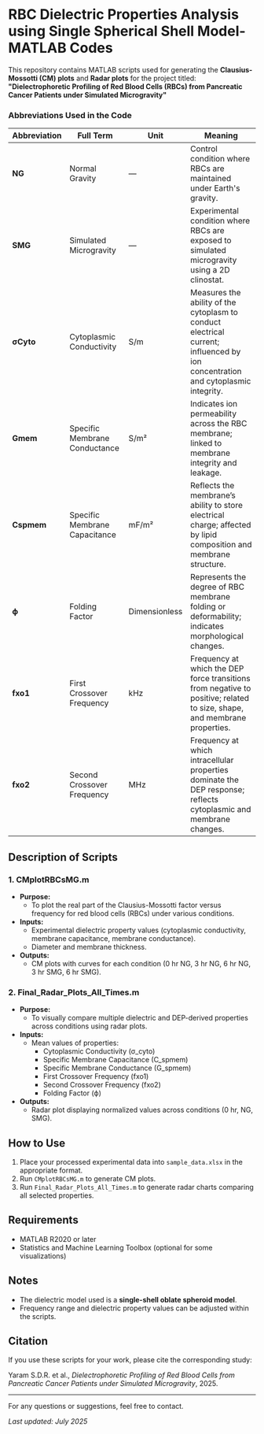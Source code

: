 # RBC Dielectric Properties Analysis using Single Spherical Shell Model- MATLAB Codes

This repository contains MATLAB scripts used for generating the **Clausius-Mossotti (CM) plots** and **Radar plots** for the project titled: **"Dielectrophoretic Profiling of Red Blood Cells (RBCs) from Pancreatic Cancer Patients under Simulated Microgravity"**

### Abbreviations Used in the Code

| Abbreviation   | Full Term                                  | Unit          | Meaning                                                                 |
|---------------|---------------------------------------------|---------------|-------------------------------------------------------------------------|
| **NG**        | Normal Gravity                              | —             | Control condition where RBCs are maintained under Earth's gravity.      |
| **SMG**       | Simulated Microgravity                      | —             | Experimental condition where RBCs are exposed to simulated microgravity using a 2D clinostat. |
| **σCyto**     | Cytoplasmic Conductivity                    | S/m           | Measures the ability of the cytoplasm to conduct electrical current; influenced by ion concentration and cytoplasmic integrity. |
| **Gmem**      | Specific Membrane Conductance               | S/m²          | Indicates ion permeability across the RBC membrane; linked to membrane integrity and leakage. |
| **Cspmem**    | Specific Membrane Capacitance               | mF/m²         | Reflects the membrane’s ability to store electrical charge; affected by lipid composition and membrane structure. |
| **ϕ**         | Folding Factor                              | Dimensionless | Represents the degree of RBC membrane folding or deformability; indicates morphological changes. |
| **fxo1**      | First Crossover Frequency                   | kHz           | Frequency at which the DEP force transitions from negative to positive; related to size, shape, and membrane properties. |
| **fxo2**      | Second Crossover Frequency                  | MHz           | Frequency at which intracellular properties dominate the DEP response; reflects cytoplasmic and membrane changes. |

## Description of Scripts

### 1. CMplotRBCsMG.m
- **Purpose:**
  - To plot the real part of the Clausius-Mossotti factor versus frequency for red blood cells (RBCs) under various conditions.
- **Inputs:**
  - Experimental dielectric property values (cytoplasmic conductivity, membrane capacitance, membrane conductance).
  - Diameter and membrane thickness.
- **Outputs:**
  - CM plots with curves for each condition (0 hr NG, 3 hr NG, 6 hr NG, 3 hr SMG, 6 hr SMG).

### 2. Final_Radar_Plots_All_Times.m
- **Purpose:**
  - To visually compare multiple dielectric and DEP-derived properties across conditions using radar plots.
- **Inputs:**
  - Mean values of properties:
    - Cytoplasmic Conductivity (σ_cyto)
    - Specific Membrane Capacitance (C_spmem)
    - Specific Membrane Conductance (G_spmem)
    - First Crossover Frequency (fxo1)
    - Second Crossover Frequency (fxo2)
    - Folding Factor (ϕ)
- **Outputs:**
  - Radar plot displaying normalized values across conditions (0 hr, NG, SMG).

## How to Use

1. Place your processed experimental data into `sample_data.xlsx` in the appropriate format.
2. Run `CMplotRBCsMG.m` to generate CM plots.
3. Run `Final_Radar_Plots_All_Times.m` to generate radar charts comparing all selected properties.

## Requirements

- MATLAB R2020 or later
- Statistics and Machine Learning Toolbox (optional for some visualizations)

## Notes

- The dielectric model used is a **single-shell oblate spheroid model**.
- Frequency range and dielectric property values can be adjusted within the scripts.

## Citation

If you use these scripts for your work, please cite the corresponding study:

Yaram S.D.R. et al., *Dielectrophoretic Profiling of Red Blood Cells from Pancreatic Cancer Patients under Simulated Microgravity*, 2025.

---

For any questions or suggestions, feel free to contact.

*Last updated: July 2025*
